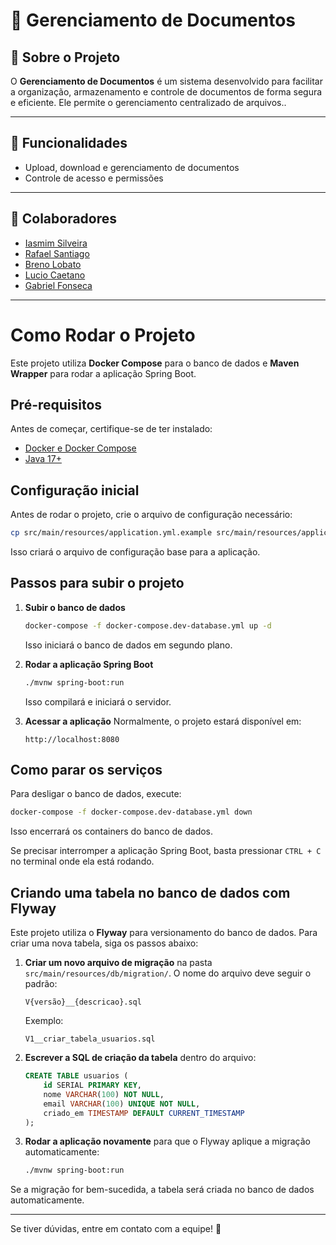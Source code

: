 # 📄 Gerenciamento de Documentos

## 📌 Sobre o Projeto
O **Gerenciamento de Documentos** é um sistema desenvolvido para facilitar a organização, armazenamento e controle de documentos de forma segura e eficiente. Ele permite o gerenciamento centralizado de arquivos..

---

## 🚀 Funcionalidades
- Upload, download e gerenciamento de documentos
- Controle de acesso e permissões

---

## 👥 Colaboradores
- [Iasmim Silveira](https://github.com/iasmimsilveira)
- [Rafael Santiago](https://github.com/Rafaelrs21)
- [Breno Lobato](https://github.com/kick250)
- [Lucio Caetano](https://github.com/caetanoinf)
- [Gabriel Fonseca](https://github.com/gabrielborel)
---

# Como Rodar o Projeto

Este projeto utiliza **Docker Compose** para o banco de dados e **Maven Wrapper** para rodar a aplicação Spring Boot.

## Pré-requisitos
Antes de começar, certifique-se de ter instalado:
- [Docker e Docker Compose](https://docs.docker.com/get-docker/)
- [Java 17+](https://adoptium.net/)

## Configuração inicial
Antes de rodar o projeto, crie o arquivo de configuração necessário:
```sh
cp src/main/resources/application.yml.example src/main/resources/application.yml
```
Isso criará o arquivo de configuração base para a aplicação.

## Passos para subir o projeto

1. **Subir o banco de dados**
   ```sh
   docker-compose -f docker-compose.dev-database.yml up -d
   ```
   Isso iniciará o banco de dados em segundo plano.

2. **Rodar a aplicação Spring Boot**
   ```sh
   ./mvnw spring-boot:run
   ```
   Isso compilará e iniciará o servidor.

3. **Acessar a aplicação**
   Normalmente, o projeto estará disponível em:
   ```
   http://localhost:8080
   ```

## Como parar os serviços
Para desligar o banco de dados, execute:
```sh
docker-compose -f docker-compose.dev-database.yml down
```
Isso encerrará os containers do banco de dados.

Se precisar interromper a aplicação Spring Boot, basta pressionar `CTRL + C` no terminal onde ela está rodando.

## Criando uma tabela no banco de dados com Flyway
Este projeto utiliza o **Flyway** para versionamento do banco de dados. Para criar uma nova tabela, siga os passos abaixo:

1. **Criar um novo arquivo de migração** na pasta `src/main/resources/db/migration/`.
   O nome do arquivo deve seguir o padrão:
   ```
   V{versão}__{descricao}.sql
   ```
   Exemplo:
   ```
   V1__criar_tabela_usuarios.sql
   ```

2. **Escrever a SQL de criação da tabela** dentro do arquivo:
   ```sql
   CREATE TABLE usuarios (
       id SERIAL PRIMARY KEY,
       nome VARCHAR(100) NOT NULL,
       email VARCHAR(100) UNIQUE NOT NULL,
       criado_em TIMESTAMP DEFAULT CURRENT_TIMESTAMP
   );
   ```

3. **Rodar a aplicação novamente** para que o Flyway aplique a migração automaticamente:
   ```sh
   ./mvnw spring-boot:run
   ```

Se a migração for bem-sucedida, a tabela será criada no banco de dados automaticamente.

---
Se tiver dúvidas, entre em contato com a equipe! 🚀